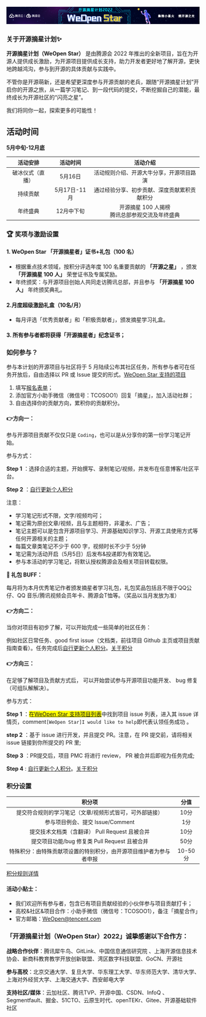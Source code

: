 ![WeOpen Star](./assets/imgs/weopenstar.jpeg)
### 关于开源摘星计划✨

**开源摘星计划（WeOpen Star）** 是由腾源会 2022 年推出的全新项目，旨在为开源人提供成长激励，为开源项目提供成长支持，助力开发者更好地了解开源，更快地跨越鸿沟，参与到开源的具体贡献与实践中。    
  
不管你是开源萌新，还是希望更深度参与开源贡献的老兵，跟随“开源摘星计划”开启你的开源之旅，从一篇学习笔记、到一段代码的提交，不断挖掘自己的潜能，最终成长为开源社区的“闪亮之星”。    
  
我们将同你一起，探索更多的可能性！  

## 活动时间
**5月中旬-12月底**

|活动安排|活动时间|活动介绍|
|:-:|:-:|:-:|
|破冰仪式（直播）|5月16日|活动规则介绍、开源大牛分享，开源项目路演|
|持续贡献|5月17日-11月|通过经验分享、初步贡献、深度贡献累积贡献积分|
|年终盛典|12月中下旬|开源摘星 100 人揭榜</br>腾讯总部参观交流及年终盛典|

### 🏆 奖项与激励设置
#### 1. WeOpen Star 「开源摘星者」证书+礼包（100 名）
- 根据重点技术领域，按积分评选年度 100 名重要贡献的 **「开源之星」** ，颁发 **「开源摘星 100 人」** 荣誉证书及专属奖励。
- 年终颁奖：与开源项目创始人共同走访腾讯总部，并且参与 **「开源摘星 100 人」** 年终颁奖典礼。

#### 2.月度超级激励礼盒（10名/月）
- 每月评选「优秀贡献者」和「积极贡献者」，颁发摘星学习礼盒。

#### 3. 所有参与者都将获得「开源摘星者」纪念证书； 

### 如何参与？
参与本计划的开源项目与社区将于 5 月陆续公布其社区任务，所有参与者可在任务开放后，自由选择以 PR 或 Issue 提交的形式。[WeOpen Star 支持的项目](https://github.com/weopenprojects/WeOpen-Star/blob/main/Projects-list/README.md)
1. 填写[报名表单](https://wj.qq.com/s2/9948192/55c2/)；
1. 添加官方小助手微信（微信号：TCOSOO1）回复「摘星」，加入活动社群；
1. 自由选择你的贡献方向，累积你的贡献积分。

#### 👉方向一：
参与开源项目贡献不仅仅只是 `Coding`，也可以是从分享你的第一份学习笔记开始。

参与方式：

**Step 1** ：选择合适的主题，开始撰写、录制笔记/视频，并发布在任意博客/社区平台。

**Step 2** ：[自行更新个人积分](https://docs.qq.com/sheet/DSnRrR2dYZ1F6Qkh5)

注意：

- 学习笔记形式不限，文字/视频均可；
- 笔记需为原创文章/视频，且与主题相符，非灌水、广告；
- 笔记主题可以是包含开源项目学习、开源基础知识学习、开源工具使用方式等任何开源相关的主题；
- 每篇文章类笔记不少于 600 字，视频时长不少于 5分钟
- 笔记需为活动开启（5月5日）后发布&投递即为有效笔记。
- 参与本活动的学习笔记，将默认授权腾源会及相关项目转载权限。

__🎁 礼包 BUFF：__

每月将为本月优秀笔记作者颁发摘星者学习礼包，礼包奖品包括且不限于QQ公仔、QQ 音乐/腾讯视频会员年卡、腾源会T恤等。（奖品以当月发放为准）  
  

#### 👉方向二：
当你对项目有初步了解，可以开始完成一些简单的社区任务：

例如社区日常任务、good first issue（文档类，前往项目 Github 主页或项目贡献指南查看）。任务完成后[自行更新个人积分](https://docs.qq.com/sheet/DSnRrR2dYZ1F6Qkh5?tab=BB08J2)。[关于积分](/earn-points.md)

#### 👉方向三：
在足够了解项目及贡献方式后， 可以开始尝试参与开源项目功能开发、 bug 修复（可组队解解决）。

参与方式：

**Step 1** ：<span style="background:yellow">在[WeOpen Star 支持项目列表](https://github.com/weopenprojects/WeOpen-Star/blob/main/Projects-list/README.md)</span>中找到项目 issue 列表，进入其 issue 详情页，comment`[WeOpen Star]I would like to help`即代表认领任务成功 。

**step 2** ：基于 issue 进行开发，并且提交 PR。注意，在 PR 提交前，请将相关 issue 链接到你所提交的 PR 里;

**Step 3** ：PR提交后，项目 PMC 将进行 review， PR 被合并后即视为任务完成;

**Step 4** :  [自行更新个人积分](https://docs.qq.com/sheet/DSnRrR2dYZ1F6Qkh5?tab=BB08J2)。[关于积分](/earn-points.md)

### 积分设置
|积分项|分值|
|:-:|:-:|
|提交符合规则的学习笔记（文章/视频形式皆可，可外部链接）|10分|
|参与项目例会、提交 Issue/Comment |1分|
|提交技术文档类（含翻译） Pull Request 且被合并|10分|
|提交项目功能/bug 修复类 Pull Request 且被合并|50分|
|特殊积分：由特殊贡献项设置的特别积分，由开源项目维护者为参与者申报|10-50分|

[积分规则详情](/earn-points.md)

#### 活动小贴士：
- 我们欢迎所有参与者，包含已有项目贡献经验的小伙伴参与项目贡献打卡；
- 高校&社区&项目合作：小助手微信（微信号：TCOSOO1），备注「摘星合作」
- 官方邮箱：[WeOpen@tencent.com](mailto:WeOpen@tencent.com)

### 「开源摘星计划（WeOpen Star）2022」诚挚感谢以下合作方：
**战略合作伙伴**：腾讯犀牛鸟、GitLink、中国信息通信研究院 、上海开源信息技术协会、新商科教育教学开放创新联盟、湾区数字科技联盟、GoCN、开源社

**参与高校**：北京交通大学、复旦大学、华东理工大学、华东师范大学、清华大学、上海对外经贸大学、上海交通大学、西安邮电大学

**支持社区/媒体**：云加社区、腾讯TVP、开源中国、CSDN、InfoQ 、Segmentfault、掘金、51CTO、云原生时代、openTEKr、Gitee、开源基础软件社区
 
